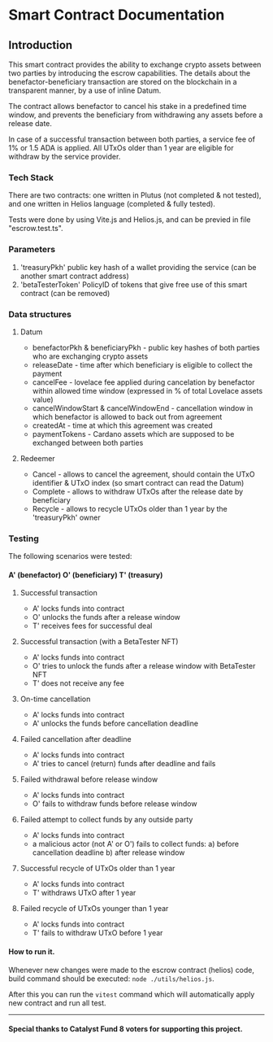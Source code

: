 # Smart Contract Documentation

## Introduction

This smart contract provides the ability to exchange crypto assets between two parties by introducing
the escrow capabilities. The details about the benefactor-beneficiary transaction are stored on the
blockchain in a transparent manner, by a use of inline Datum.

The contract allows benefactor to cancel his stake in a predefined time window, and prevents the
beneficiary from withdrawing any assets before a release date.

In case of a successful transaction between both parties, a service fee of 1% or 1.5 ADA is applied.
All UTxOs older than 1 year are eligible for withdraw by the service provider.

### Tech Stack

There are two contracts: one written in Plutus (not completed & not tested), and one written in Helios language
(completed & fully tested).

Tests were done by using Vite.js and Helios.js, and can be previed in file "escrow.test.ts".

### Parameters

1. 'treasuryPkh' public key hash of a wallet providing the service (can be another smart contract address)
2. 'betaTesterToken' PolicyID of tokens that give free use of this smart contract (can be removed)

### Data structures

1. Datum

   - benefactorPkh & beneficiaryPkh - public key hashes of both parties who are exchanging crypto assets
   - releaseDate - time after which beneficiary is eligible to collect the payment
   - cancelFee - lovelace fee applied during cancelation by benefactor within allowed time window (expressed in % of total Lovelace assets value)
   - cancelWindowStart & cancelWindowEnd - cancellation window in which benefactor is allowed to back out from agreement
   - createdAt - time at which this agreement was created
   - paymentTokens - Cardano assets which are supposed to be exchanged between both parties

2. Redeemer
   - Cancel - allows to cancel the agreement, should contain the UTxO identifier & UTxO index (so smart contract can read the Datum)
   - Complete - allows to withdraw UTxOs after the release date by beneficiary
   - Recycle - allows to recycle UTxOs older than 1 year by the 'treasuryPkh' owner

### Testing

The following scenarios were tested:

#### A' (benefactor) O' (beneficiary) T' (treasury)

1. Successful transaction

   - A' locks funds into contract
   - O' unlocks the funds after a release window
   - T' receives fees for successful deal

2. Successful transaction (with a BetaTester NFT)

   - A' locks funds into contract
   - O' tries to unlock the funds after a release window with BetaTester NFT
   - T' does not receive any fee

3. On-time cancellation

   - A' locks funds into contract
   - A' unlocks the funds before cancellation deadline

4. Failed cancellation after deadline

   - A' locks funds into contract
   - A' tries to cancel (return) funds after deadline and fails

5. Failed withdrawal before release window

   - A' locks funds into contract
   - O' fails to withdraw funds before release window

6. Failed attempt to collect funds by any outside party

   - A' locks funds into contract
   - a malicious actor (not A' or O') fails to collect funds:
     a) before cancellation deadline
     b) after release window

7. Successful recycle of UTxOs older than 1 year

   - A' locks funds into contract
   - T' withdraws UTxO after 1 year

8. Failed recycle of UTxOs younger than 1 year
   - A' locks funds into contract
   - T' fails to withdraw UTxO before 1 year

#### How to run it.

Whenever new changes were made to the escrow contract (helios) code, build command should be executed: `node ./utils/helios.js`.

After this you can run the `vitest` command which will automatically apply new contract and run all test.

---

#### Special thanks to Catalyst Fund 8 voters for supporting this project.
